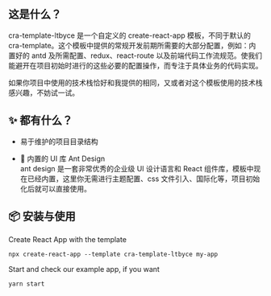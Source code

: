 ## 这是什么？

cra-template-ltbyce 是一个自定义的 create-react-app 模板，不同于默认的 cra-template。这个模板中提供的常规开发前期所需要的大部分配置，例如：内置好的 antd 及所需配置、redux、react-route 以及前端代码工作流规范。使我们能避开在项目初始时进行的这些必要的配置操作，而专注于具体业务的代码实现。

如果你项目中使用的技术栈恰好和我提供的相同，又或者对这个模板使用的技术栈感兴趣，不妨试一试。

## ✨ 都有什么？

- 易于维护的项目目录结构

- 🍱 内置的 UI 库 Ant Design  
  ant design 是一套非常优秀的企业级 UI 设计语言和 React 组件库，模板中现在已经内置，这里你无需进行主题配置、css 文件引入、国际化等，项目初始化后就可以直接使用。

## 📦 安装与使用

Create React App with the template

``` 
npx create-react-app --template cra-template-ltbyce my-app
```

Start and check our example app, if you want

```cd my-app
yarn start
```

